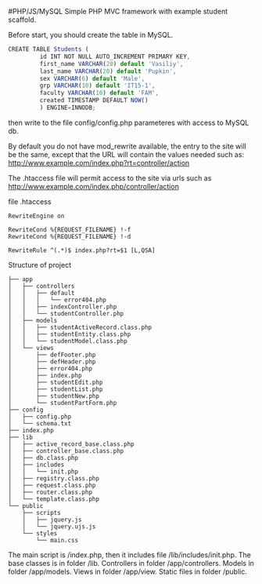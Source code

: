 #PHP/JS/MySQL
Simple PHP MVC framework with example student scaffold.

Before start, you should create the table in MySQL.

```javascript
CREATE TABLE Students (
         id INT NOT NULL AUTO_INCREMENT PRIMARY KEY,
         first_name VARCHAR(20) default 'Vasiliy',
         last_name VARCHAR(20) default 'Pupkin',
         sex VARCHAR(6) default 'Male',
         grp VARCHAR(10) default 'IT15-1',
         faculty VARCHAR(10) default 'FAM',
         created TIMESTAMP DEFAULT NOW()
         ) ENGINE=INNODB;
```

then write to the file config/config.php parameteres with access to MySQL db.

By default you do not have mod_rewrite available, the entry to the site will be the same, except that the URL will contain the values needed such as: http://www.example.com/index.php?rt=controller/action 


The .htaccess file will permit access to the site via urls such as
http://www.example.com/index.php/controller/action 

file .htaccess
```
RewriteEngine on

RewriteCond %{REQUEST_FILENAME} !-f
RewriteCond %{REQUEST_FILENAME} !-d

RewriteRule ^(.*)$ index.php?rt=$1 [L,QSA] 
```


Structure of project
```
├── app
│   ├── controllers
│   │   ├── default
│   │   │   └── error404.php
│   │   ├── indexController.php
│   │   └── studentController.php
│   ├── models
│   │   ├── studentActiveRecord.class.php
│   │   ├── studentEntity.class.php
│   │   └── studentModel.class.php
│   └── views
│       ├── defFooter.php
│       ├── defHeader.php
│       ├── error404.php
│       ├── index.php
│       ├── studentEdit.php
│       ├── studentList.php
│       ├── studentNew.php
│       └── studentPartForm.php
├── config
│   ├── config.php
│   └── schema.txt
├── index.php
├── lib
│   ├── active_record_base.class.php
│   ├── controller_base.class.php
│   ├── db.class.php
│   ├── includes
│   │   └── init.php
│   ├── registry.class.php
│   ├── request.class.php
│   ├── router.class.php
│   └── template.class.php
└── public
    ├── scripts
    │   ├── jquery.js
    │   └── jquery.ujs.js
    └── styles
        └── main.css
```

The main script is /index.php, then it includes file /lib/includes/init.php.
The base classes is in folder /lib.
Controllers in folder /app/controllers.
Models in folder /app/models.
Views in folder /app/view.
Static files in folder /public.
